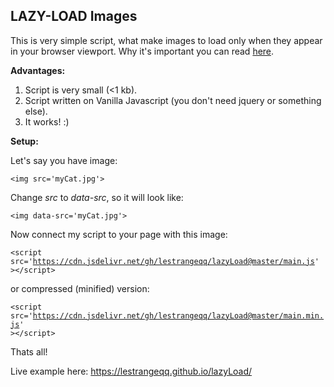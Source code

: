 ## LAZY-LOAD Images

This is very simple script, what make images to load only when they appear in your browser viewport. Why it's important you can read <a href='https://web.dev/browser-level-image-lazy-loading/'>here</a>.

<b>Advantages:</b>

1. Script is very small (<1 kb).
2. Script written on Vanilla Javascript (you don't need jquery or something else).
3. It works! :)

<b>Setup:</b>

Let's say you have image:

<code>&lt;img src='myCat.jpg'&gt;</code>

Change <i>src</i> to <i>data-src</i>, so it will look like:

<code>&lt;img data-src='myCat.jpg'&gt;</code>

Now connect my script to your page with this image:

<code>&lt;script src='https://cdn.jsdelivr.net/gh/lestrangeqq/lazyLoad@master/main.js' &gt;&lt;/script&gt;</code>

or compressed (minified) version:

<code>&lt;script src='https://cdn.jsdelivr.net/gh/lestrangeqq/lazyLoad@master/main.min.js' &gt;&lt;/script&gt;</code>

Thats all!

Live example here: <a href='https://lestrangeqq.github.io/lazyLoad/'>https://lestrangeqq.github.io/lazyLoad/</a>